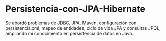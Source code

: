 # Persistencia-con-JPA-Hibernate
 Se abordó problemas de JDBC, JPA, Maven, configuración con persistencia.xml, mapeo de entidades, ciclo de vida JPA y consultas JPQL, ampliando mi conocimiento en persistencia de datos en Java.
